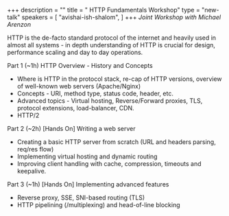+++
description = ""
title = " HTTP Fundamentals Workshop"
type = "new-talk"
speakers = [
        "avishai-ish-shalom",
]
+++
*Joint Workshop with Michael Arenzon*

HTTP is the de-facto standard protocol of the internet and heavily used in almost all systems - in depth understanding of HTTP is crucial for design, performance scaling and day to day operations.

Part 1 (~1h) HTTP Overview - History and Concepts
* Where is HTTP in the protocol stack, re-cap of HTTP versions, overview of well-known web servers (Apache/Nginx)
* Concepts - URI, method type, status code, header, etc.
* Advanced topics - Virtual hosting, Reverse/Forward proxies, TLS, protocol extensions, load-balancer, CDN.
* HTTP/2

Part 2 (~2h) [Hands On] Writing a web server
* Creating a basic HTTP server from scratch (URL and headers parsing, req/res flow)
* Implementing virtual hosting and dynamic routing
* Improving client handling with cache, compression, timeouts and keepalive.


Part 3 (~1h) [Hands On] Implementing advanced features
* Reverse proxy, SSE, SNI-based routing (TLS)
* HTTP pipelining (/multiplexing) and head-of-line blocking